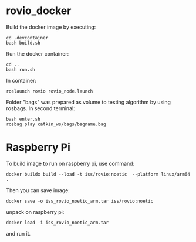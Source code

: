 # rovio_docker

Build the docker image by executing:
```
cd .devcontainer
bash build.sh
```
Run the docker container:
```
cd ..
bash run.sh
```
In container:
```
roslaunch rovio rovio_node.launch
```
Folder "bags" was prepared as volume to testing algorithm by using rosbags. In second terminal:
```
bash enter.sh
rosbag play catkin_ws/bags/bagname.bag 
```

# Raspberry Pi
To build image to run on raspberry pi, use command:
```
docker buildx build --load -t iss/rovio:noetic  --platform linux/arm64  .
```
Then you can save image:
```
docker save -o iss_rovio_noetic_arm.tar iss/rovio:noetic
```
unpack on raspberry pi:
```
docker load -i iss_rovio_noetic_arm.tar
```
and run it.
